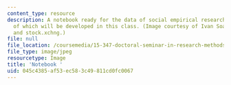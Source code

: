 ```yaml
---
content_type: resource
description: A notebook ready for the data of social empirical research, an understanding
  of which will be developed in this class. (Image courtesy of Ivan Soares Ferrer
  and stock.xchng.)
file: null
file_location: /coursemedia/15-347-doctoral-seminar-in-research-methods-i-fall-2004/045c4385af53ec583c49811cd0fc0067_15-347f04.jpg
file_type: image/jpeg
resourcetype: Image
title: 'Notebook '
uid: 045c4385-af53-ec58-3c49-811cd0fc0067
---
```

